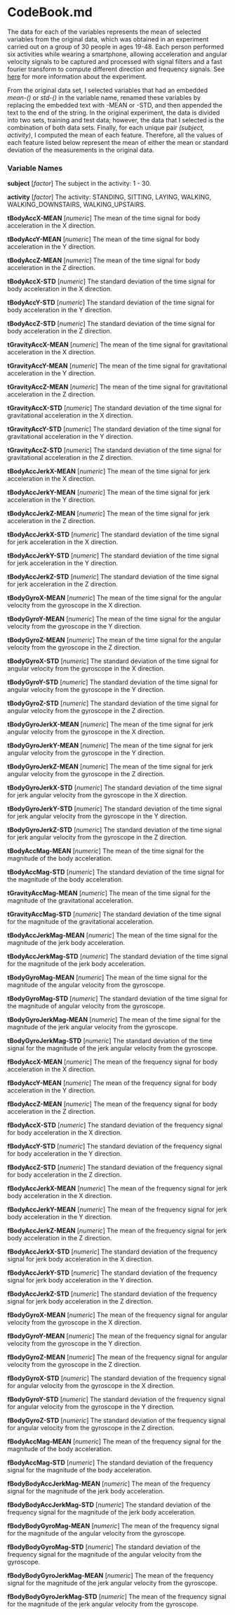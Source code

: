 # CodeBook.md

The data for each of the variables represents the mean of selected variables from the original data, which was obtained in an experiment carried out on a group of 30 people in ages 19-48. Each person performed six activities while wearing a smartphone, allowing acceleration and angular velocity signals to be captured and processed with signal filters and a fast fourier transform to compute different direction and frequency signals. See [here](http://archive.ics.uci.edu/ml/datasets/Human+Activity+Recognition+Using+Smartphones) for more information about the experiment.

From the original data set, I selected variables that had an embedded *mean-()* or *std-()* in the variable name, renamed these variables by replacing the embedded text with -MEAN or -STD, and then appended the text to the end of the string. In the original experiment, the data is divided into two sets, training and test data; however, the data that I selected is the combination of both data sets. Finally, for each unique pair *(subject, activity)*, I computed the mean of each feature.  Therefore, all the values of each feature listed below represent the mean of either the mean or standard deviation of the measurements in the original data.

### Variable Names

**subject** [*factor*]  The subject in the activity: 1 - 30.

**activity** [*factor*]  The activity: STANDING, SITTING, LAYING, WALKING, WALKING_DOWNSTAIRS, WALKING_UPSTAIRS.

**tBodyAccX-MEAN** [*numeric*]  The mean of the time signal for body acceleration in the X direction.

**tBodyAccY-MEAN** [*numeric*]  The mean of the time signal for body acceleration in the Y direction.

**tBodyAccZ-MEAN** [*numeric*]  The mean of the time signal for body acceleration in the Z direction.

**tBodyAccX-STD** [*numeric*]  The standard deviation of the time signal for body acceleration in the X direction.

**tBodyAccY-STD** [*numeric*]  The standard deviation of the time signal for body acceleration in the Y direction.

**tBodyAccZ-STD** [*numeric*]  The standard deviation of the time signal for body acceleration in the Z direction.

**tGravityAccX-MEAN** [*numeric*]  The mean of the time signal for gravitational acceleration in the X direction.

**tGravityAccY-MEAN** [*numeric*]  The mean of the time signal for gravitational acceleration in the Y direction.

**tGravityAccZ-MEAN** [*numeric*]  The mean of the time signal for gravitational acceleration in the Z direction.

**tGravityAccX-STD** [*numeric*]  The standard deviation of the time signal for gravitational acceleration in the X direction.

**tGravityAccY-STD** [*numeric*]  The standard deviation of the time signal for gravitational acceleration in the Y direction.

**tGravityAccZ-STD** [*numeric*]  The standard deviation of the time signal for gravitational acceleration in the Z direction.

**tBodyAccJerkX-MEAN** [*numeric*]  The mean of the time signal for jerk acceleration in the X direction.

**tBodyAccJerkY-MEAN** [*numeric*]  The mean of the time signal for jerk acceleration in the Y direction.

**tBodyAccJerkZ-MEAN** [*numeric*]  The mean of the time signal for jerk acceleration in the Z direction.

**tBodyAccJerkX-STD** [*numeric*]  The standard deviation of the time signal for jerk acceleration in the X direction.

**tBodyAccJerkY-STD** [*numeric*]  The standard deviation of the time signal for jerk acceleration in the Y direction.

**tBodyAccJerkZ-STD** [*numeric*]  The standard deviation of the time signal for jerk acceleration in the Z direction.

**tBodyGyroX-MEAN** [*numeric*]  The mean of the time signal for the angular velocity from the gyroscope in the X direction.

**tBodyGyroY-MEAN** [*numeric*]  The mean of the time signal for the angular velocity from the gyroscope in the Y direction.

**tBodyGyroZ-MEAN** [*numeric*]  The mean of the time signal for the angular velocity from the gyroscope in the Z direction.

**tBodyGyroX-STD** [*numeric*]  The standard deviation of the time signal for angular velocity from the gyroscope in the X direction.

**tBodyGyroY-STD** [*numeric*]  The standard deviation of the time signal for angular velocity from the gyroscope in the Y direction.

**tBodyGyroZ-STD** [*numeric*]  The standard deviation of the time signal for angular velocity from the gyroscope in the Z direction.

**tBodyGyroJerkX-MEAN** [*numeric*]  The mean of the time signal for jerk angular velocity from the gyroscope in the X direction.

**tBodyGyroJerkY-MEAN** [*numeric*]  The mean of the time signal for jerk angular velocity from the gyroscope in the Y direction.

**tBodyGyroJerkZ-MEAN** [*numeric*]  The mean of the time signal for jerk angular velocity from the gyroscope in the Z direction.

**tBodyGyroJerkX-STD** [*numeric*]  The standard deviation of the time signal for jerk angular velocity from the gyroscope in the X direction.

**tBodyGyroJerkY-STD** [*numeric*]  The standard deviation of the time signal for jerk angular velocity from the gyroscope in the Y direction.

**tBodyGyroJerkZ-STD** [*numeric*]  The standard deviation of the time signal for jerk angular velocity from the gyroscope in the Z direction.

**tBodyAccMag-MEAN** [*numeric*]  The mean of the time signal for the magnitude of the body acceleration.

**tBodyAccMag-STD** [*numeric*]  The standard deviation of the time signal for the magnitude of the body acceleration.

**tGravityAccMag-MEAN** [*numeric*]  The mean of the time signal for the magnitude of the gravitational acceleration.

**tGravityAccMag-STD** [*numeric*]  The standard deviation of the time signal for the magnitude of the gravitational acceleration.

**tBodyAccJerkMag-MEAN** [*numeric*]  The mean of the time signal for the magnitude of the jerk body acceleration.

**tBodyAccJerkMag-STD** [*numeric*]  The standard deviation of the time signal for the magnitude of the jerk body acceleration.

**tBodyGyroMag-MEAN** [*numeric*]  The mean of the time signal for the magnitude of the angular velocity from the gyroscope.

**tBodyGyroMag-STD** [*numeric*]  The standard deviation of the time signal for the magnitude of angular velocity from the gyroscope.

**tBodyGyroJerkMag-MEAN** [*numeric*]  The mean of the time signal for the magnitude of the jerk angular velocity from the gyroscope.

**tBodyGyroJerkMag-STD** [*numeric*]  The standard deviation of the time signal for the magnitude of the jerk angular velocity from the gyroscope.

**fBodyAccX-MEAN** [*numeric*]  The mean of the frequency signal for body acceleration in the X direction.

**fBodyAccY-MEAN** [*numeric*]  The mean of the frequency signal for body acceleration in the Y direction.

**fBodyAccZ-MEAN** [*numeric*]  The mean of the frequency signal for body acceleration in the Z direction.

**fBodyAccX-STD** [*numeric*]  The standard deviation of the frequency signal for body acceleration in the X direction.

**fBodyAccY-STD** [*numeric*]  The standard deviation of the frequency signal for body acceleration in the Y direction.

**fBodyAccZ-STD** [*numeric*]  The standard deviation of the frequency signal for body acceleration in the Z direction.

**fBodyAccJerkX-MEAN** [*numeric*]  The mean of the frequency signal for jerk body acceleration in the X direction.

**fBodyAccJerkY-MEAN** [*numeric*]  The mean of the frequency signal for jerk body acceleration in the Y direction.

**fBodyAccJerkZ-MEAN** [*numeric*]  The mean of the frequency signal for jerk body acceleration in the Z direction.

**fBodyAccJerkX-STD** [*numeric*]  The standard deviation of the frequency signal for jerk body acceleration in the X direction.

**fBodyAccJerkY-STD** [*numeric*]  The standard deviation of the frequency signal for jerk body acceleration in the Y direction.

**fBodyAccJerkZ-STD** [*numeric*]  The standard deviation of the frequency signal for jerk body acceleration in the Z direction.

**fBodyGyroX-MEAN** [*numeric*]  The mean of the frequency signal for angular velocity from the gyroscope in the X direction.

**fBodyGyroY-MEAN** [*numeric*]  The mean of the frequency signal for angular velocity from the gyroscope in the Y direction.

**fBodyGyroZ-MEAN** [*numeric*]  The mean of the frequency signal for angular velocity from the gyroscope in the Z direction.

**fBodyGyroX-STD** [*numeric*]  The standard deviation of the frequency signal for angular velocity from the gyroscope in the X direction.

**fBodyGyroY-STD** [*numeric*]  The standard deviation of the frequency signal for angular velocity from the gyroscope in the Y direction.

**fBodyGyroZ-STD** [*numeric*]  The standard deviation of the frequency signal for angular velocity from the gyroscope in the Z direction.

**fBodyAccMag-MEAN** [*numeric*]  The mean of the frequency signal for the magnitude of the body acceleration.

**fBodyAccMag-STD** [*numeric*]  The standard deviation of the frequency signal for the magnitude of the body acceleration.

**fBodyBodyAccJerkMag-MEAN** [*numeric*]  The mean of the frequency signal for the magnitude of the jerk body acceleration.

**fBodyBodyAccJerkMag-STD** [*numeric*]  The standard deviation of the frequency signal for the magnitude of the jerk body acceleration.

**fBodyBodyGyroMag-MEAN** [*numeric*]  The mean of the frequency signal for the magnitude of the angular velocity from the gyroscope.

**fBodyBodyGyroMag-STD** [*numeric*]  The standard deviation of the frequency signal for the magnitude of the angular velocity from the gyroscope.

**fBodyBodyGyroJerkMag-MEAN** [*numeric*]  The mean of the frequency signal for the magnitude of the jerk angular velocity from the gyroscope.

**fBodyBodyGyroJerkMag-STD** [*numeric*]  The mean of the frequency signal for the magnitude of the jerk angular velocity from the gyroscope.
